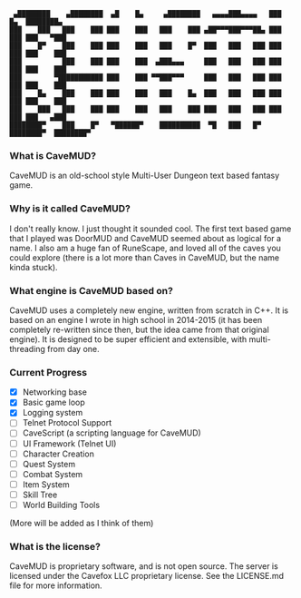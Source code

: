 ```text
 ▄████████    ▄████████  ▄█    █▄     ▄████████   ▄▄▄▄███▄▄▄▄   ███    █▄  ████████▄  
███    ███   ███    ███ ███    ███   ███    ███ ▄██▀▀▀███▀▀▀██▄ ███    ███ ███   ▀███ 
███    █▀    ███    ███ ███    ███   ███    █▀  ███   ███   ███ ███    ███ ███    ███ 
███          ███    ███ ███    ███  ▄███▄▄▄     ███   ███   ███ ███    ███ ███    ███ 
███        ▀███████████ ███    ███ ▀▀███▀▀▀     ███   ███   ███ ███    ███ ███    ███ 
███    █▄    ███    ███ ███    ███   ███    █▄  ███   ███   ███ ███    ███ ███    ███ 
███    ███   ███    ███ ███    ███   ███    ███ ███   ███   ███ ███    ███ ███   ▄███ 
████████▀    ███    █▀   ▀██████▀    ██████████  ▀█   ███   █▀  ████████▀  ████████▀  
```

### What is CaveMUD?
CaveMUD is an old-school style Multi-User Dungeon text based fantasy game.

### Why is it called CaveMUD?
I don't really know. I just thought it sounded cool. The first text based game
that I played was DoorMUD and CaveMUD seemed about as logical for a name. I also
am a huge fan of RuneScape, and loved all of the caves you could explore (there
is a lot more than Caves in CaveMUD, but the name kinda stuck).

### What engine is CaveMUD based on?
CaveMUD uses a completely new engine, written from scratch in C++. It is based on an engine I wrote in high school in 2014-2015 (it has been completely re-written since then, but the idea came from that original engine).
It is designed to be super efficient and extensible, with multi-threading from day one.

### Current Progress
- [X] Networking base
- [X] Basic game loop
- [X] Logging system
- [ ] Telnet Protocol Support
- [ ] CaveScript (a scripting language for CaveMUD)
- [ ] UI Framework (Telnet UI)
- [ ] Character Creation
- [ ] Quest System
- [ ] Combat System
- [ ] Item System
- [ ] Skill Tree
- [ ] World Building Tools

(More will be added as I think of them)

### What is the license?
CaveMUD is proprietary software, and is not open source. 
The server is licensed under the Cavefox LLC proprietary license. 
See the LICENSE.md file for more information.
